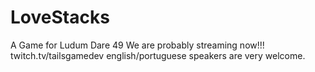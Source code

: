 # LoveStacks
A Game for Ludum Dare 49
We are probably streaming now!!!
twitch.tv/tailsgamedev
english/portuguese speakers are very welcome.
